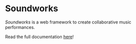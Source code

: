 # Soundworks

*Soundworks* is a web framework to create collaborative music performances.

Read the full documentation [here](http://collective-soundworks.github.io/soundworks/)!
